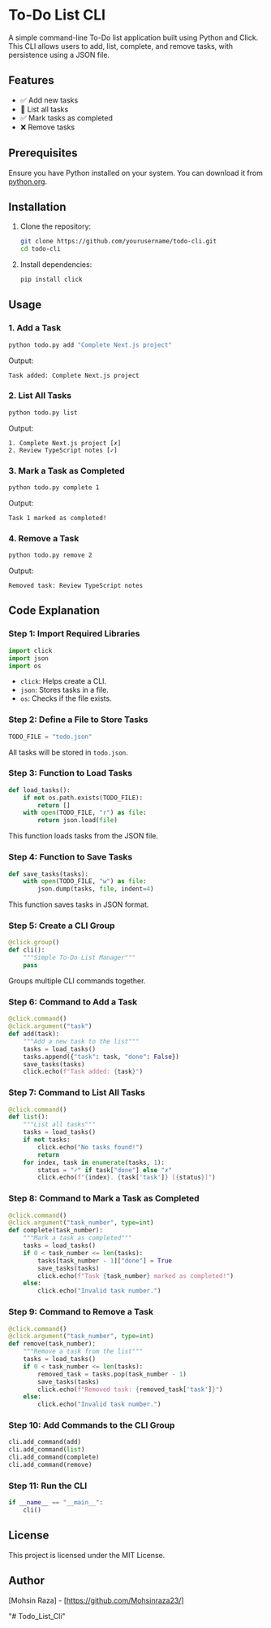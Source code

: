 # To-Do List CLI

A simple command-line To-Do list application built using Python and Click. This CLI allows users to add, list, complete, and remove tasks, with persistence using a JSON file.

## Features
- ✅ Add new tasks
- 📜 List all tasks
- ✅ Mark tasks as completed
- ❌ Remove tasks

## Prerequisites
Ensure you have Python installed on your system. You can download it from [python.org](https://www.python.org/downloads/).

## Installation
1. Clone the repository:
   ```sh
   git clone https://github.com/yourusername/todo-cli.git
   cd todo-cli
   ```

2. Install dependencies:
   ```sh
   pip install click
   ```

## Usage

### 1. Add a Task
```sh
python todo.py add "Complete Next.js project"
```
Output:
```
Task added: Complete Next.js project
```

### 2. List All Tasks
```sh
python todo.py list
```
Output:
```
1. Complete Next.js project [✗]
2. Review TypeScript notes [✓]
```

### 3. Mark a Task as Completed
```sh
python todo.py complete 1
```
Output:
```
Task 1 marked as completed!
```

### 4. Remove a Task
```sh
python todo.py remove 2
```
Output:
```
Removed task: Review TypeScript notes
```

## Code Explanation

### Step 1: Import Required Libraries
```python
import click
import json
import os
```
- `click`: Helps create a CLI.
- `json`: Stores tasks in a file.
- `os`: Checks if the file exists.

### Step 2: Define a File to Store Tasks
```python
TODO_FILE = "todo.json"
```
All tasks will be stored in `todo.json`.

### Step 3: Function to Load Tasks
```python
def load_tasks():
    if not os.path.exists(TODO_FILE):
        return []
    with open(TODO_FILE, "r") as file:
        return json.load(file)
```
This function loads tasks from the JSON file.

### Step 4: Function to Save Tasks
```python
def save_tasks(tasks):
    with open(TODO_FILE, "w") as file:
        json.dump(tasks, file, indent=4)
```
This function saves tasks in JSON format.

### Step 5: Create a CLI Group
```python
@click.group()
def cli():
    """Simple To-Do List Manager"""
    pass
```
Groups multiple CLI commands together.

### Step 6: Command to Add a Task
```python
@click.command()
@click.argument("task")
def add(task):
    """Add a new task to the list"""
    tasks = load_tasks()
    tasks.append({"task": task, "done": False})
    save_tasks(tasks)
    click.echo(f"Task added: {task}")
```

### Step 7: Command to List All Tasks
```python
@click.command()
def list():
    """List all tasks"""
    tasks = load_tasks()
    if not tasks:
        click.echo("No tasks found!")
        return
    for index, task in enumerate(tasks, 1):
        status = "✓" if task["done"] else "✗"
        click.echo(f"{index}. {task['task']} [{status}]")
```

### Step 8: Command to Mark a Task as Completed
```python
@click.command()
@click.argument("task_number", type=int)
def complete(task_number):
    """Mark a task as completed"""
    tasks = load_tasks()
    if 0 < task_number <= len(tasks):
        tasks[task_number - 1]["done"] = True
        save_tasks(tasks)
        click.echo(f"Task {task_number} marked as completed!")
    else:
        click.echo("Invalid task number.")
```

### Step 9: Command to Remove a Task
```python
@click.command()
@click.argument("task_number", type=int)
def remove(task_number):
    """Remove a task from the list"""
    tasks = load_tasks()
    if 0 < task_number <= len(tasks):
        removed_task = tasks.pop(task_number - 1)
        save_tasks(tasks)
        click.echo(f"Removed task: {removed_task['task']}")
    else:
        click.echo("Invalid task number.")
```

### Step 10: Add Commands to the CLI Group
```python
cli.add_command(add)
cli.add_command(list)
cli.add_command(complete)
cli.add_command(remove)
```

### Step 11: Run the CLI
```python
if __name__ == "__main__":
    cli()
```

## License
This project is licensed under the MIT License.

## Author
[Mohsin Raza] - [https://github.com/Mohsinraza23/]

"# Todo_List_Cli" 
